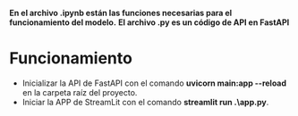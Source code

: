 **En el archivo .ipynb están las funciones necesarias para el funcionamiento del modelo.**
**El archivo .py es un código de API en FastAPI**
# Funcionamiento
- Inicializar la API de FastAPI con el comando **uvicorn main:app --reload** en la carpeta raíz del proyecto.
- Iniciar la APP de StreamLit con el comando **streamlit run .\app.py**.
